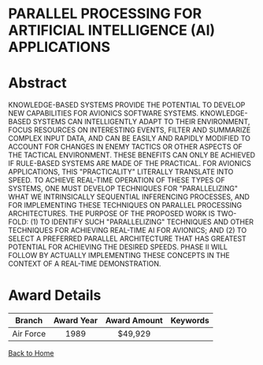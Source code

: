 
PARALLEL PROCESSING FOR ARTIFICIAL INTELLIGENCE (AI) APPLICATIONS
=================================================================

# Abstract


KNOWLEDGE-BASED SYSTEMS PROVIDE THE POTENTIAL TO DEVELOP NEW CAPABILITIES FOR AVIONICS SOFTWARE SYSTEMS. KNOWLEDGE-BASED SYSTEMS CAN INTELLIGENTLY ADAPT TO THEIR ENVIRONMENT, FOCUS RESOURCES ON INTERESTING EVENTS, FILTER AND SUMMARIZE COMPLEX INPUT DATA, AND CAN BE EASILY AND RAPIDLY MODIFIED TO ACCOUNT FOR CHANGES IN ENEMY TACTICS OR OTHER ASPECTS OF THE TACTICAL ENVIRONMENT. THESE BENEFITS CAN ONLY BE ACHIEVED IF RULE-BASED SYSTEMS ARE MADE OF THE PRACTICAL. FOR AVIONICS APPLICATIONS, THIS "PRACTICALITY" LITERALLY TRANSLATE INTO SPEED. TO ACHIEVE REAL-TIME OPERATION OF THESE TYPES OF SYSTEMS, ONE MUST DEVELOP TECHNIQUES FOR "PARALLELIZING" WHAT WE INTRINSICALLY SEQUENTIAL INFERENCING PROCESSES, AND FOR IMPLEMENTING THESE TECHNIQUES ON PARALLEL PROCESSING ARCHITECTURES. THE PURPOSE OF THE PROPOSED WORK IS TWO-FOLD: (1) TO IDENTIFY SUCH "PARALLELIZING" TECHNIQUES AND OTHER TECHNIQUES FOR ACHIEVING REAL-TIME AI FOR AVIONICS; AND (2) TO SELECT A PREFERRED PARALLEL ARCHITECTURE THAT HAS GREATEST POTENTIAL FOR ACHIEVING THE DESIRED SPEEDS. PHASE II WILL FOLLOW BY ACTUALLY IMPLEMENTING THESE CONCEPTS IN THE CONTEXT OF A REAL-TIME DEMONSTRATION.  

# Award Details

|Branch|Award Year|Award Amount|Keywords|
| :---: | :---: | :---: | :---: |
|Air Force|1989|$49,929||
  
  


[Back to Home](https://github.com/chrischow/dod_sbir_awards/JT/#127)